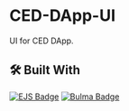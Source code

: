 # CED-DApp-UI

UI for CED DApp.

## 🛠 Built With
[![EJS Badge](https://img.shields.io/badge/EJS-B4CA65?logo=ejs&logoColor=fff&style=for-the-badge)](https://ejs.co/)
[![Bulma Badge](https://img.shields.io/badge/Bulma-00D1B2?logo=bulma&logoColor=fff&style=for-the-badge)](https://bulma.io/)
